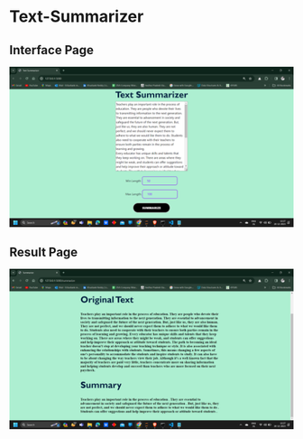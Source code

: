 # Text-Summarizer
## Interface Page
![Summarization](Pic2.png)
## Result Page
![Summarization](Pic1.png)
